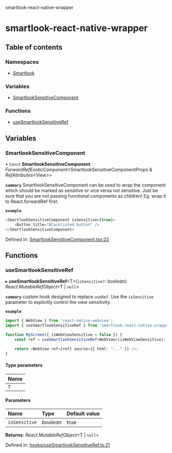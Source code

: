 smartlook-react-native-wrapper

# smartlook-react-native-wrapper

## Table of contents

### Namespaces

- [Smartlook](modules/smartlook.md)

### Variables

- [SmartlookSensitiveComponent](README.md#smartlooksensitivecomponent)

### Functions

- [useSmartlookSensitiveRef](README.md#usesmartlooksensitiveref)

## Variables

### SmartlookSensitiveComponent

• `Const` **SmartlookSensitiveComponent**: *ForwardRefExoticComponent*<SmartlookSensitiveComponentProps & *RefAttributes*<View\>\>

**`summary`** SmartlookSensitiveComponent can be used to wrap the component which should be marked as sensitive or vice versa not sensitive.
 Just be sure that you are not passing functional components as children! Eg. wrap it to React.forwardRef first.

**`example`**
```typescript
<SmartlookSensitiveComponent isSensitive={true}>
	<Button title="Blacklisted button" />
</SmartlookSensitiveComponent>
```

Defined in: [SmartlookSensitiveComponent.tsx:22](https://github.com/smartlook/smartlook-react-native-bridge/blob/0fc4495/src/SmartlookSensitiveComponent.tsx#L22)

## Functions

### useSmartlookSensitiveRef

▸ **useSmartlookSensitiveRef**<T\>(`isSensitive?`: *boolean*): *React.MutableRefObject*<T \| ``null``\>

**`summary`** custom hook designed to replace `useRef`.
Use the `isSensitive` parameter to explicitly control the view sensitivity.

**`example`**
```typescript
import { WebView } from 'react-native-webview';
import { useSmartlookSensitiveRef } from 'smartlook-react-native-wrapper';

function MyScreen({ isWebViewSensitive = false }) {
	const ref = useSmartlookSensitiveRef<WebView>(isWebViewSensitive);

	return <WebView ref={ref} source={{ html: "..." }} />;
}
```

#### Type parameters

| Name |
| :------ |
| `T` |

#### Parameters

| Name | Type | Default value |
| :------ | :------ | :------ |
| `isSensitive` | *boolean* | true |

**Returns:** *React.MutableRefObject*<T \| ``null``\>

Defined in: [hooks/useSmartlookSensitiveRef.ts:21](https://github.com/smartlook/smartlook-react-native-bridge/blob/0fc4495/src/hooks/useSmartlookSensitiveRef.ts#L21)
